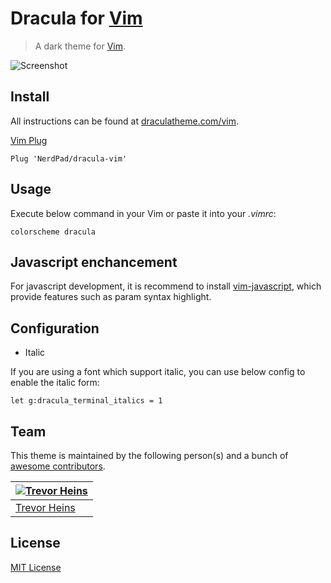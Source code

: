 # Dracula for [Vim](http://www.vim.org/)

> A dark theme for [Vim](http://www.vim.org/).

![Screenshot](https://draculatheme.com/assets/img/screenshots/vim.png)

## Install

All instructions can be found at [draculatheme.com/vim](https://draculatheme.com/vim).

[Vim Plug](https://github.com/junegunn/vim-plug)

    Plug 'NerdPad/dracula-vim'

Usage
-----

Execute below command in your Vim or paste it into your _.vimrc_:

    colorscheme dracula

Javascript enchancement
-----------------------

For javascript development, it is recommend to install [vim-javascript](https://github.com/pangloss/vim-javascript), which provide features such as param syntax highlight.

Configuration
-------------

* Italic
    
If you are using a font which support italic, you can use below config to enable the italic form:

    let g:dracula_terminal_italics = 1

## Team

This theme is maintained by the following person(s) and a bunch of [awesome contributors](https://github.com/dracula/vim/graphs/contributors).

[![Trevor Heins](https://avatars0.githubusercontent.com/u/1607028?v=3&s=70)](https://github.com/heinst) |
--- |
[Trevor Heins](https://github.com/heinst) |

## License

[MIT License](./LICENSE)
